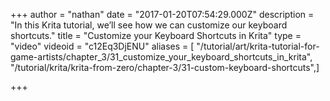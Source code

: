 +++
author = "nathan"
date = "2017-01-20T07:54:29.000Z"
description = "In this Krita tutorial, we’ll see how we can customize our keyboard shortcuts."
title = "Customize your Keyboard Shortcuts in Krita"
type = "video"
videoid = "c12Eq3DjENU"
aliases = [ "/tutorial/art/krita-tutorial-for-game-artists/chapter_3/31_customize_your_keyboard_shortcuts_in_krita", "/tutorial/krita/krita-from-zero/chapter-3/31-custom-keyboard-shortcuts",]

+++